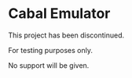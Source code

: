 # Cabal Emulator

This project has been discontinued.

For testing purposes only.

No support will be given.
